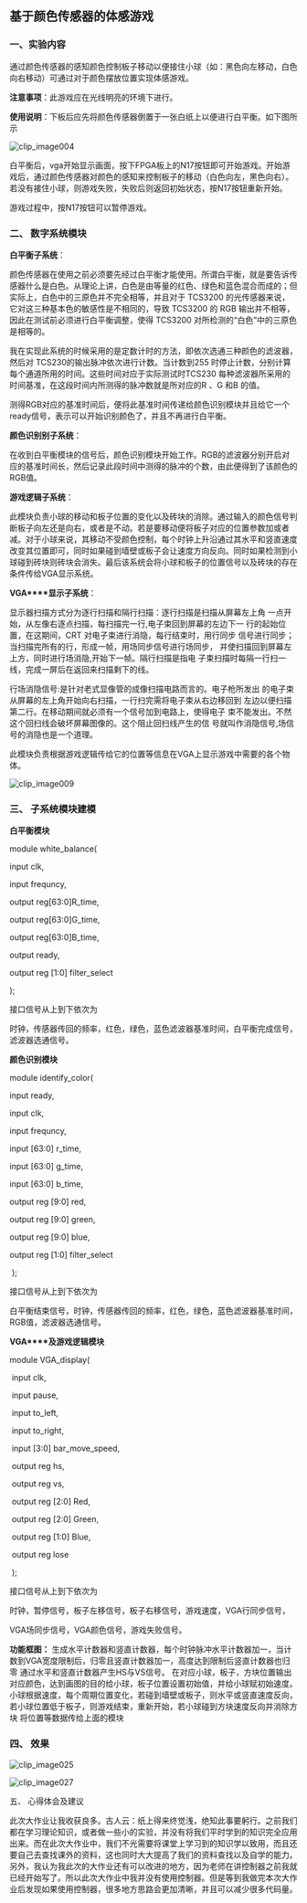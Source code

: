 

## 基于颜色传感器的体感游戏




### 一、实验内容

通过颜色传感器的感知颜色控制板子移动以便接住小球（如：黑色向左移动，白色向右移动）可通过对于颜色摆放位置实现体感游戏。

**注意事项**：此游戏应在光线明亮的环境下进行。

**使用说明**：下板后应先将颜色传感器倒置于一张白纸上以便进行白平衡。如下图所示

![clip_image004](https://github.com/zhangyiwen599/VGA_game/raw/master/assets/clip_image004-1584540184486.jpg)

白平衡后，vga开始显示画面，按下FPGA板上的N17按钮即可开始游戏。开始游戏后，通过颜色传感器对颜色的感知来控制板子的移动（白色向左，黑色向右）。若没有接住小球，则游戏失败，失败后则返回初始状态，按N17按钮重新开始。

游戏过程中，按N17按钮可以暂停游戏。

### 二、   数字系统模块

 

**白平衡子系统**：

颜色传感器在使用之前必须要先经过白平衡才能使用。所谓白平衡，就是要告诉传感器什么是白色。从理论上讲，白色是由等量的红色、绿色和蓝色混合而成的；但实际上，白色中的三原色并不完全相等，并且对于 TCS3200 的光传感器来说，它对这三种基本色的敏感性是不相同的，导致 TCS3200 的 RGB 输出并不相等，因此在测试前必须进行白平衡调整，使得 TCS3200 对所检测的“白色”中的三原色是相等的。

我在实现此系统的时候采用的是定数计时的方法，即依次选通三种颜色的滤波器，然后对 TCS230的输出脉冲依次进行计数。当计数到255 时停止计数，分别计算每个通道所用的时间。这些时间对应于实际测试时TCS230 每种滤波器所采用的时间基准，在这段时间内所测得的脉冲数就是所对应的R 、G 和B 的值。

测得RGB对应的基准时间后，便将此基准时间传递给颜色识别模块并且给它一个ready信号，表示可以开始识别颜色了，并且不再进行白平衡。



**颜色识别别子系统**：

​       在收到白平衡模块的信号后，颜色识别模块开始工作。RGB的滤波器分别开启对应的基准时间长，然后记录此段时间中测得的脉冲的个数，由此便得到了该颜色的RGB值。

 

**游戏逻辑子系统**：

​       此模块负责小球的移动和板子位置的变化以及砖块的消除。通过输入的颜色信号判断板子向左还是向右，或者是不动。若是要移动便将板子对应的位置参数加或者减。对于小球来说，其移动不受颜色控制，每个时钟上升沿通过其水平和竖直速度改变其位置即可，同时如果碰到墙壁或板子会让速度方向反向。同时如果检测到小球碰到砖块则砖块会消失。最后该系统会将小球和板子的位置信号以及砖块的存在条件传给VGA显示系统。

 

 

**VGA****显示子系统**：

显示器扫描方式分为逐行扫描和隔行扫描：逐行扫描是扫描从屏幕左上角 一点开始，从左像右逐点扫描，每扫描完一行,电子束回到屏幕的左边下一 行的起始位置，在这期间，CRT 对电子束进行消隐，每行结束时，用行同步 信号进行同步；当扫描完所有的行，形成一帧，用场同步信号进行场同步， 并使扫描回到屏幕左上方，同时进行场消隐,开始下一帧。隔行扫描是指电 子束扫描时每隔一行扫一线，完成一屏后在返回来扫描剩下的线。

 

行场消隐信号:是针对老式显像管的成像扫描电路而言的。电子枪所发出 的电子束从屏幕的左上角开始向右扫描，一行扫完需将电子束从右边移回到 左边以便扫描第二行。在移动期间就必须有一个信号加到电路上，使得电子 束不能发出。不然这个回扫线会破坏屏幕图像的。这个阻止回扫线产生的信 号就叫作消隐信号,场信号的消隐也是一个道理。

 

此模块负责根据游戏逻辑传给它的位置等信息在VGA上显示游戏中需要的各个物体。

 ![clip_image009](https://github.com/zhangyiwen599/VGA_game/raw/master/assets/clip_image009.jpg)

 

### 三、   子系统模块建模

**白平衡模块**

module white_balance(

 input clk,

 input frequncy,

 output reg[63:0]R_time,

 output reg[63:0]G_time,

 output reg[63:0]B_time,

 output ready,

 output reg [1:0] filter_select

);

接口信号从上到下依次为

时钟，传感器传回的频率，红色，绿色，蓝色滤波器基准时间，白平衡完成信号，滤波器选通信号。








**颜色识别模块**

module identify_color(

input ready,

input clk,

input frequncy,

input [63:0] r_time,

input [63:0] g_time,

input [63:0] b_time,

output reg [9:0] red,

output reg [9:0] green,

output reg [9:0] blue,

output reg [1:0] filter_select

​    );

接口信号从上到下依次为

白平衡结束信号，时钟，传感器传回的频率，红色，绿色，蓝色滤波器基准时间，RGB值，滤波器选通信号。

 

 

 

 

**VGA****及游戏逻辑模块**

module VGA_display(

​    input clk,

​    input pause,

​        input to_left,

​        input to_right,

​        input [3:0] bar_move_speed,

​    output reg hs,

​    output reg vs,

​    output reg [2:0] Red,

​    output reg [2:0] Green,

​    output reg [1:0] Blue,

​        output reg lose

​    );

接口信号从上到下依次为

时钟，暂停信号，板子左移信号，板子右移信号，游戏速度，VGA行同步信号，

VGA场同步信号，VGA颜色信号，游戏失败信号。

 

 

**功能框图：**
生成水平计数器和竖直计数器，每个时钟脉冲水平计数器加一，当计数到VGA宽度限制后，归零且竖直计数器加一，高度达到限制后竖直计数器也归零  通过水平和竖直计数器产生HS与VS信号。 在对应小球，板子，方块位置输出对应颜色，达到画图的目的给小球，板子位置设置初始值，并给小球赋初始速度。
小球根据速度，每个周期位置变化，若碰到墙壁或板子，则水平或竖直速度反向，若小球位置低于板子，则游戏结束，重新开始，若小球碰到方块速度反向并消除方块 将位置等数据传给上面的模块      

 

 

### 四、   效果





 ![clip_image025](https://github.com/zhangyiwen599/VGA_game/raw/master/assets/clip_image025.jpg)

 

 ![clip_image027](https://github.com/zhangyiwen599/VGA_game/raw/masterassets/clip_image027.jpg)

五、   心得体会及建议

此次大作业让我收获良多。古人云：纸上得来终觉浅，绝知此事要躬行。之前我们都在学习理论知识，或者做一些小的实验，并没有将我们平时学到的知识完全应用出来。而在此次大作业中，我们不光需要将课堂上学习到的知识学以致用，而且还要自己去查找课外的资料，这也同时大大提高了我们的资料查找以及自学的能力。另外，我认为我此次的大作业还有可以改进的地方，因为老师在讲控制器之前我就已经开始写了。所以此次大作业中我并没有使用控制器。但是等到我做完本次大作业后发现如果使用控制器，很多地方思路会更加清晰，并且可以减少很多代码量。

 

 
